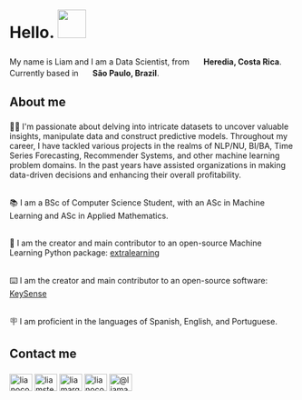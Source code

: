 <h1 align="left">Hello. <img src="https://emojis.slackmojis.com/emojis/images/1577305505/7373/hand_wave.gif?1577305505" width="50" /> </h1>

###

<p align="left">My name is Liam and I am a Data Scientist, from  <img src="https://cdn-icons-png.flaticon.com/512/197/197506.png" width="17" /> <b> Heredia, Costa Rica</b>. Currently based in  <img src="https://cdn-icons-png.flaticon.com/128/197/197386.png" width="17" /> <b> São Paulo, Brazil</b>. </p>

###

<h2 align="left">About me</h2>

###

<p align="left">🧑‍💻  I'm passionate about delving into intricate datasets to uncover valuable insights, manipulate data and construct predictive models.
Throughout my career, I have tackled various projects in the realms of NLP/NU, BI/BA, Time Series Forecasting, Recommender Systems, and other machine learning problem domains. In the past years have assisted organizations in making data-driven decisions and enhancing their overall profitability.
  
<br>📚 I am a BSc of Computer Science Student, with an ASc in Machine Learning and ASc in Applied Mathematics.</br>

<br>🚀 I am the creator and main contributor to an open-source Machine Learning Python package: <a href="https://github.com/extra-learning/extralearning">extralearning</a> 

<br> ⌨️ I am the creator and main contributor to an open-source software: <a href="https://github.com/KeySense/KeySense">KeySense</a>

<br>🪧 I am proficient in the languages of Spanish, English, and Portuguese.</br></p>

###



###
<h2 align="left">Contact me</h2>

###

<div align="left">
<a href="https://twitter.com/lianocoin" target="blank"><img align="center" src="https://raw.githubusercontent.com/rahuldkjain/github-profile-readme-generator/master/src/images/icons/Social/twitter.svg" alt="lianocoin" height="30" width="40" /></a>
<a href="https://linkedin.com/in/liamsteven" target="blank"><img align="center" src="https://raw.githubusercontent.com/rahuldkjain/github-profile-readme-generator/master/src/images/icons/Social/linked-in-alt.svg" alt="liamsteven" height="30" width="40" /></a>
<a href="https://kaggle.com/liamarguedas" target="blank"><img align="center" src="https://raw.githubusercontent.com/rahuldkjain/github-profile-readme-generator/master/src/images/icons/Social/kaggle.svg" alt="liamarguedas" height="30" width="40" /></a>
<a href="https://instagram.com/lianocoin" target="blank"><img align="center" src="https://raw.githubusercontent.com/rahuldkjain/github-profile-readme-generator/master/src/images/icons/Social/instagram.svg" alt="lianocoin" height="30" width="40" /></a>
<a href="https://medium.com/@liamarguedas" target="blank"><img align="center" src="https://raw.githubusercontent.com/rahuldkjain/github-profile-readme-generator/master/src/images/icons/Social/medium.svg" alt="@liamarguedas" height="30" width="40" /></a>

</div>

###
